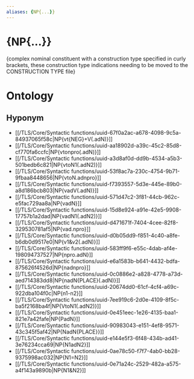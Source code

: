 ```yaml
---
aliases: {NP{...}}
---
```

# {NP{...}}

{complex nominal constituent with a construction type specified in curly brackets, these construction type indications needing to be moved to the CONSTRUCTION TYPE file}
# Ontology

## Hyponym
- [[/TLS/Core/Syntactic functions/uuid-67f0a2ac-a678-4098-9c5a-84937065f58c|NP{vt{NEG}+V(.adN)}]]
- [[/TLS/Core/Syntactic functions/uuid-aa18902d-a39c-45c2-85d8-cf770fa6ccfc|NP{vtonpro(.adN)}]]
- [[/TLS/Core/Syntactic functions/uuid-a3d8af0d-dd9b-4534-a5b3-501bedb6c821|NP{vtoN1(.adN2)}]]
- [[/TLS/Core/Syntactic functions/uuid-53f8ac7a-230c-4754-9b71-9fbaa8448656|NP{vtoN.adnpro}]]
- [[/TLS/Core/Syntactic functions/uuid-f7393557-5d3e-445e-89b0-a8d186bcb803|NP{vadV(.adN)}]]
- [[/TLS/Core/Syntactic functions/uuid-571d47c2-3f81-44cb-962c-e5fac729aa8a|NP{vadN}]]
- [[/TLS/Core/Syntactic functions/uuid-15d8e924-a91e-42e5-9908-17757b1a2dad|NP{vadN1(.adN2)}]]
- [[/TLS/Core/Syntactic functions/uuid-d471671f-7404-4cee-82f8-329530781af5|NP{vad.npro}]]
- [[/TLS/Core/Syntactic functions/uuid-d0b05dd9-f851-4c40-a8fe-b6db0d9517e0|NP{v1&v2(.adN)}]]
- [[/TLS/Core/Syntactic functions/uuid-583ff9f6-e55c-4dab-af4e-198094737527|NP{npro.adN}]]
- [[/TLS/Core/Syntactic functions/uuid-e6a1583b-b641-4432-bdfa-875626f4526d|NP{nadnpro}]]
- [[/TLS/Core/Syntactic functions/uuid-0c0886e2-a828-4778-a73d-aed714383dd8|NP{nadN{PLACE}(.adN)}]]
- [[/TLS/Core/Syntactic functions/uuid-20674dd0-61cf-4cf4-a69c-922dba104f0c|NP{n1-n2}]]
- [[/TLS/Core/Syntactic functions/uuid-7ee919c6-2d0e-4109-8f5c-ba5f2168ba4f|NP{VtoN1(.adN2)}]]
- [[/TLS/Core/Syntactic functions/uuid-0e451eec-1e26-4135-baa1-821e7a42fafe|NP{PadN}]]
- [[/TLS/Core/Syntactic functions/uuid-90983043-e151-4ef8-9571-43c345f5af42|NP{NadN{PLACE}}]]
- [[/TLS/Core/Syntactic functions/uuid-e144e5f3-6f48-434b-ad41-3e76234cca69|NP{N1adN2}]]
- [[/TLS/Core/Syntactic functions/uuid-0ae78c50-f7f7-4ab0-bb28-9375998ac032|NP{N1=N2}]]
- [[/TLS/Core/Syntactic functions/uuid-0e71a24c-2529-482a-a575-a4f143a9890b|NP{N1&N2}]]